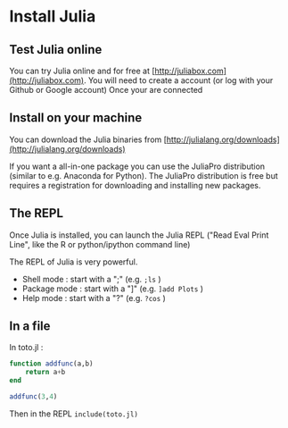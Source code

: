 # Install Julia

## Test Julia online

You can try Julia online and for free at [http://juliabox.com](http://juliabox.com).
You will need to create a account (or log with your Github or Google account)
Once your are connected

## Install on your machine

You can download the Julia binaries from [http://julialang.org/downloads](http://julialang.org/downloads)

If you want a all-in-one package you can use the JuliaPro distribution (similar to e.g. Anaconda for Python). The JuliaPro distribution is free but requires a registration for downloading and installing new packages.


## The REPL

Once Julia is installed, you can launch the Julia REPL ("Read Eval Print Line", like the R or python/ipython command line)

The REPL of Julia is very powerful.

- Shell mode : start with a ";" (e.g. `;ls` )
- Package mode : start with a "]" (e.g. `]add Plots` )
- Help mode : start with a "?" (e.g. `?cos` )

## In a file

In toto.jl :

```julia
function addfunc(a,b)
    return a+b
end

addfunc(3,4)
```

Then in the REPL
`include(toto.jl)`
